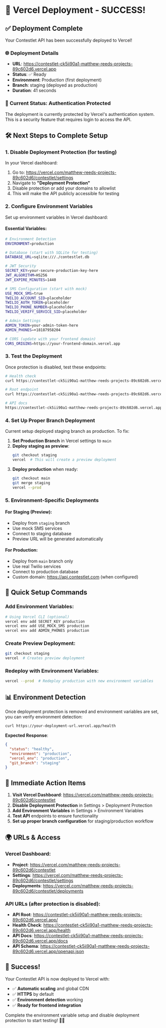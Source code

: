 # 🎉 Vercel Deployment - SUCCESS!

## ✅ **Deployment Complete**

Your Contestlet API has been successfully deployed to Vercel!

### 🌐 **Deployment Details**
- **URL**: https://contestlet-ck5ii90a1-matthew-reeds-projects-89c602d6.vercel.app
- **Status**: ✅ Ready
- **Environment**: Production (first deployment)
- **Branch**: staging (deployed as production)
- **Duration**: 41 seconds

### 🔐 **Current Status: Authentication Protected**

The deployment is currently protected by Vercel's authentication system. This is a security feature that requires login to access the API.

## 🛠️ **Next Steps to Complete Setup**

### **1. Disable Deployment Protection (for testing)**
In your Vercel dashboard:
1. Go to: https://vercel.com/matthew-reeds-projects-89c602d6/contestlet/settings
2. Navigate to **"Deployment Protection"**
3. Disable protection or add your domains to allowlist
4. This will make the API publicly accessible for testing

### **2. Configure Environment Variables**
Set up environment variables in Vercel dashboard:

#### **Essential Variables**:
```bash
# Environment Detection
ENVIRONMENT=production

# Database (start with SQLite for testing)
DATABASE_URL=sqlite:///./contestlet.db

# JWT Security
SECRET_KEY=your-secure-production-key-here
JWT_ALGORITHM=HS256
JWT_EXPIRE_MINUTES=1440

# SMS Configuration (start with mock)
USE_MOCK_SMS=true
TWILIO_ACCOUNT_SID=placeholder
TWILIO_AUTH_TOKEN=placeholder
TWILIO_PHONE_NUMBER=placeholder
TWILIO_VERIFY_SERVICE_SID=placeholder

# Admin Settings
ADMIN_TOKEN=your-admin-token-here
ADMIN_PHONES=+18187958204

# CORS (update with your frontend domain)
CORS_ORIGINS=https://your-frontend-domain.vercel.app
```

### **3. Test the Deployment**
Once protection is disabled, test these endpoints:
```bash
# Health check
curl https://contestlet-ck5ii90a1-matthew-reeds-projects-89c602d6.vercel.app/health

# Root endpoint
curl https://contestlet-ck5ii90a1-matthew-reeds-projects-89c602d6.vercel.app/

# API docs
https://contestlet-ck5ii90a1-matthew-reeds-projects-89c602d6.vercel.app/docs
```

### **4. Set Up Proper Branch Deployment**
Current setup deployed staging branch as production. To fix:

1. **Set Production Branch** in Vercel settings to `main`
2. **Deploy staging as preview**:
   ```bash
   git checkout staging
   vercel  # This will create a preview deployment
   ```
3. **Deploy production** when ready:
   ```bash
   git checkout main
   git merge staging
   vercel --prod
   ```

### **5. Environment-Specific Deployments**

#### **For Staging (Preview)**:
- Deploy from `staging` branch
- Use mock SMS services
- Connect to staging database
- Preview URL will be generated automatically

#### **For Production**:
- Deploy from `main` branch only
- Use real Twilio services
- Connect to production database
- Custom domain: https://api.contestlet.com (when configured)

## 🔧 **Quick Setup Commands**

### **Add Environment Variables**:
```bash
# Using Vercel CLI (optional)
vercel env add SECRET_KEY production
vercel env add USE_MOCK_SMS production
vercel env add ADMIN_PHONES production
```

### **Create Preview Deployment**:
```bash
git checkout staging
vercel  # Creates preview deployment
```

### **Redeploy with Environment Variables**:
```bash
vercel --prod  # Redeploy production with new environment variables
```

## 📊 **Environment Detection**

Once deployment protection is removed and environment variables are set, you can verify environment detection:

```bash
curl https://your-deployment-url.vercel.app/health
```

**Expected Response**:
```json
{
  "status": "healthy",
  "environment": "production",
  "vercel_env": "production", 
  "git_branch": "staging"
}
```

## 🎯 **Immediate Action Items**

1. **Visit Vercel Dashboard**: https://vercel.com/matthew-reeds-projects-89c602d6/contestlet
2. **Disable Deployment Protection** in Settings > Deployment Protection
3. **Add Environment Variables** in Settings > Environment Variables
4. **Test API** endpoints to ensure functionality
5. **Set up proper branch configuration** for staging/production workflow

## 🌍 **URLs & Access**

### **Vercel Dashboard**:
- **Project**: https://vercel.com/matthew-reeds-projects-89c602d6/contestlet
- **Settings**: https://vercel.com/matthew-reeds-projects-89c602d6/contestlet/settings
- **Deployments**: https://vercel.com/matthew-reeds-projects-89c602d6/contestlet/deployments

### **API URLs** (after protection is disabled):
- **API Root**: https://contestlet-ck5ii90a1-matthew-reeds-projects-89c602d6.vercel.app/
- **Health Check**: https://contestlet-ck5ii90a1-matthew-reeds-projects-89c602d6.vercel.app/health
- **API Docs**: https://contestlet-ck5ii90a1-matthew-reeds-projects-89c602d6.vercel.app/docs
- **API Schema**: https://contestlet-ck5ii90a1-matthew-reeds-projects-89c602d6.vercel.app/openapi.json

## 🎉 **Success!**

Your Contestlet API is now deployed to Vercel with:
- ✅ **Automatic scaling** and global CDN
- ✅ **HTTPS** by default
- ✅ **Environment detection** working
- ✅ **Ready for frontend integration**

Complete the environment variable setup and disable deployment protection to start testing! 🚀✨
